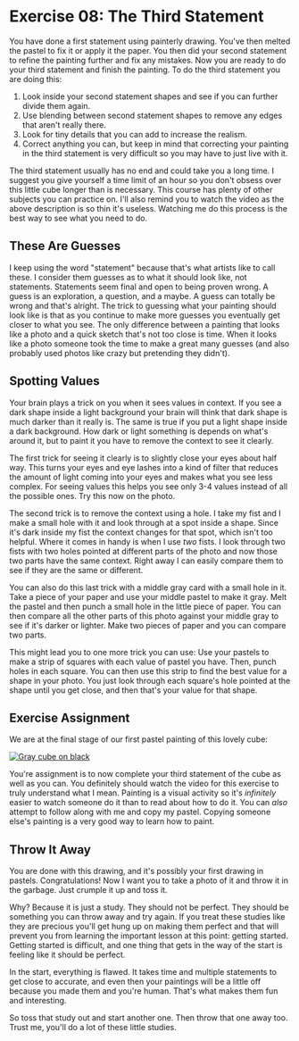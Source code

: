 Exercise 08: The Third Statement
===============================

You have done a first statement using painterly drawing.  You've then melted the pastel to fix it or apply it the paper.  You then did your second statement to refine the painting further and fix any mistakes.  Now you are ready to do your third statement and finish the painting.  To do the third statement you are doing this:

1. Look inside your second statement shapes and see if you can further divide them again.
2. Use blending between second statement shapes to remove any edges that aren't really there.
3. Look for tiny details that you can add to increase the realism.
4. Correct anything you can, but keep in mind that correcting your painting in the third statement is very difficult so you may have to just live with it.

The third statement usually has no end and could take you a long time.  I suggest you give yourself a time limit of an hour so you don't obsess over this little cube longer than is necessary.  This course has plenty of other subjects you can practice on.  I'll also remind you to watch the video as the above description is so thin it's useless.  Watching me do this process is the best way to see what you need to do.

These Are Guesses
-----------------

I keep using the word "statement" because that's what artists like to call these.  I consider them guesses as to what it should look like, not statements.  Statements seem final and open to being proven wrong.  A guess is an exploration, a question, and a maybe.  A guess can totally be wrong and that's alright.  The trick to guessing what your painting should look like is that as you continue to make more guesses you eventually get closer to what you see.  The only difference between a painting that looks like a photo and a quick sketch that's not too close is time.  When it looks like a photo someone took the time to make a great many guesses (and also probably used photos like crazy but pretending they didn't).

Spotting Values
---------------

Your brain plays a trick on you when it sees values in context.  If you see a dark shape inside a light background your brain will think that dark shape is much darker than it really is.  The same is true if you put a light shape inside a dark background.  How dark or light something is depends on what's around it, but to paint it you have to remove the context to see it clearly.

The first trick for seeing it clearly is to slightly close your eyes about half way.  This turns your eyes and eye lashes into a kind of filter that reduces the amount of light coming into your eyes and makes what you see less complex.  For seeing values this helps you see only 3-4 values instead of all the possible ones.  Try this now on the photo.

The second trick is to remove the context using a hole.  I take my fist and I make a small hole with it and look through at a spot inside a shape.  Since it's dark inside my fist the context changes for that spot, which isn't too helpful.  Where it comes in handy is when I use *two* fists.  I look through two fists with two holes pointed at different parts of the photo and now those two parts have the same context.  Right away I can easily compare them to see if they are the same or different.

You can also do this last trick with a middle gray card with a small hole in it.  Take a piece of your paper and use your middle pastel to make it gray.  Melt the pastel and then punch a small hole in the little piece of paper.  You can then compare all the other parts of this photo against your middle gray to see if it's darker or lighter.  Make two pieces of paper and you can compare two parts.

This might lead you to one more trick you can use:  Use your pastels to make a strip of squares with each value of pastel you have.  Then, punch holes in each square.  You can then use this strip to find the best value for a shape in your photo.  You just look through each square's hole pointed at the shape until you get close, and then that's your value for that shape.

Exercise Assignment
-------------------

We are at the final stage of our first pastel painting of this lovely cube:

[![Gray cube on black](https://s3.amazonaws.com/photos.learnartthehardway.com/basic_shapes/tiny/cube_gray_on_black.JPG)](https://s3.amazonaws.com/photos.learnartthehardway.com/basic_shapes/large/cube_gray_on_black.JPG)

You're assignment is to now complete your third statement of the cube as well as you can.  You definitely should watch the video for this exercise to truly understand what I mean.  Painting is a visual activity so it's *infinitely* easier to watch someone do it than to read about how to do it.  You can *also* attempt to follow along with me and copy my pastel.  Copying someone else's painting is a very good way to learn how to paint.

Throw It Away
-------------

You are done with this drawing, and it's possibly your first drawing in pastels.  Congratulations!  Now I want you to take a photo of it and throw it in the garbage.  Just crumple it up and toss it.

Why?  Because it is just a study.  They should not be perfect.  They should be something you can throw away and try again.  If you treat these studies like they are precious you'll get hung up on making them perfect and that will prevent you from learning the important lesson at this point:  getting started.  Getting started is difficult, and one thing that gets in the way of the start is feeling like it should be perfect.

In the start, everything is flawed.  It takes time and multiple statements to get close to accurate, and even then your paintings will be a little off because you made them and you're human.  That's what makes them fun and interesting.

So toss that study out and start another one. Then throw that one away too.  Trust me, you'll do a lot of these little studies.
